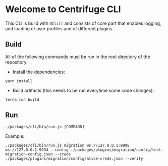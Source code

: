 # Welcome to Centrifuge CLI
This CLI is build with `OCliff` and consists of core part that enables logging, and loading of user profiles
and of different plugins.

## Build
All of the following commands must be run in the root directory of the repository.

* Install the dependencies:

```shell=
yarn install
```

* Build artifacts (this needs to be run everytime some code changes):

```shell=
lerna run build
```

## Run
```shell=
./packages/cli/bin/run.js [COMMAND]
```

Example:
```shell=
./packages/cli/bin/run.js migration ws://127.0.0.1:9998 ws://127.0.0.1:9994 --config ./packages/plugins/migration/config/test-migration-config.json --creds ./packages/plugins/migration/config/alice-creds.json --verify
```
